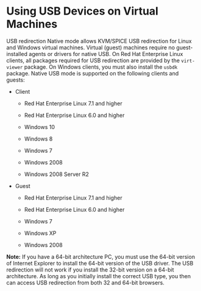 # Using USB Devices on Virtual Machines

USB redirection Native mode allows KVM/SPICE USB redirection for Linux and Windows virtual machines. Virtual (guest) machines require no guest-installed agents or drivers for native USB. On Red Hat Enterprise Linux clients, all packages required for USB redirection are provided by the `virt-viewer` package. On Windows clients, you must also install the `usbdk` package. Native USB mode is supported on the following clients and guests:

* Client

    * Red Hat Enterprise Linux 7.1 and higher

    * Red Hat Enterprise Linux 6.0 and higher

    * Windows 10

    * Windows 8

    * Windows 7

    * Windows 2008

    * Windows 2008 Server R2

* Guest

    * Red Hat Enterprise Linux 7.1 and higher

    * Red Hat Enterprise Linux 6.0 and higher

    * Windows 7

    * Windows XP

    * Windows 2008

**Note:** If you have a 64-bit architecture PC, you must use the 64-bit version of Internet Explorer to install the 64-bit version of the USB driver. The USB redirection will not work if you install the 32-bit version on a 64-bit architecture. As long as you initially install the correct USB type, you then can access USB redirection from both 32 and 64-bit browsers.
